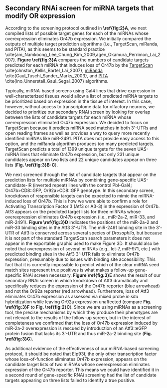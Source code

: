 ## Secondary RNAi screen for miRNA targets that modify OR expression

According to the screening protocol outlined in **\ref{fig:2}A**, we next compiled lists of possible target genes for each of the miRNAs whose overexpression eliminates Or47b expression. We initially compared the outputs of multiple target prediction algorithms (i.e., TargetScan, miRanda, and PITA), as this seems to be standard practice \cite{am_Namkoong_Lee_Chung_Kim_2009,agen_Okamura_Perrimon_Lai_2007}. **Figure \ref{fig:3}A** compares the numbers of candidate targets predicted for each miRNA that induces loss of Or47b by the [TargetScan](http://www.targetscan.org/fly_12/) \cite{ohnston_Kellis_Bartel_Lai_2007}, [miRanda](http://www.microrna.org) \cite{Gaul_Tuschl_Sander_Marks_2003}, and [PITA](http://genie.weizmann.ac.il/pubs/mir07/mir07_dyn_data.html) \cite{ino_Unnerstall_Gaul_Segal_2007} algorithms. 

Typically, miRNA-based screens using Gal4 lines that drive expression in well-characterized tissues would allow a list of predicted miRNA targets to be prioritized based on expression in the tissue of interest. In this case, however, without access to transcriptome data for olfactory neurons, we decided to prioritize our secondary RNAi screen by looking for overlap between the lists of candidate targets for each miRNA whose overexpression eliminated Or47b expression. We decided to focus on TargetScan because it predicts miRNA seed matches in both 3'-UTRs and open reading frames as well as provides a way to query more recently identified miRNAs like miR-2491. PITA does not provide easy access to this option, and the miRanda algorithm produces too many predicted targets. TargetScan predicts a total of 1399 unique targets for the seven UAS-miRNA lines that eliminate Or47b expression, but only 231 unique candidates appear on two lists and 22 unique candidates appear on three lists (**Fig. \ref{fig:3}B-C**).

We next screened through the list of candidate targets that appear on the prediction lists for multiple miRNAs by combining gene-specific UAS-candidate-IR (inverted repeat) lines with the control Pbl-Gal4; Or47b>CD8::GFP, Or92a>CD8::GFP genotype. In this secondary screen, knockdown of responsible targets can be expected to mimic the miRNA-induced loss of Or47b. This is how we were able to confirm a role for Activating Transcription Factor 3 (Atf3 or A3-3) in the expression of Or47b. Atf3 appears on the predicted target lists for three miRNAs whose overexpression eliminates Or47b expression (i.e., miR-2a-2, miR-33, and miR-2491). **Figure \ref{fig:3}D** indicates the positions of the miR-2a-2 and miR-33 binding sites in the Atf3 3'-UTR. The miR-2491 binding site in the 3'-UTR of Atf3 is conserved across several species of *Drosophila*, but because it is not part of the standard TargetScan search parameters it does not appear in the exportable graphic used to make Figure 3D. It should also be noted that overexpression of several miRNAs (e.g., let-7, miR-971, etc.) with predicted binding sites in the Atf3 3'-UTR fails to eliminate Or47b expression, presumably due to issues with binding site accessibility. This fact that it is currently impossible to predict which of the clear miRNA seed match sites represent true positives is what makes a follow-up gene-specific RNAi screen necessary. **Figure \ref{fig:3}E** shows the result of our secondary RNAi screen in which knockdown of Atf3 dramatically and specifically reduces the expression of the Or47b reporter (blue arrowhead) and not the Or92a reporter (red arrowhead). Furthermore, loss of Atf3 eliminates Or47b expression as assessed via mixed probe *in situ* hybridization while leaving Or92a expression unaffected (compare **Fig. \ref{fig:3}F** to **Fig. \ref{fig:2}C**). Since we are using miRNAs as a screening tool, the precise mechanisms by which they produce their phenotypes are not relevant to the results of the follow-up screen, but in the interest of completeness we confirmed that the loss of Or47b expression induced by miR-2a-2 overexpression is rescued by introduction of an Atf3::eGFP protein fusion that lacks its 3'-UTR and thus miR-2a-2 binding site (**Fig. \ref{fig:3}G**).

As additional evidence of the effectiveness of our miRNA-based screening protocol, it should be noted that Eip93f, the only other transcription factor whose loss-of-function eliminates Or47b expression, appears on the candidate target lists of two miRNAs whose overexpression eliminates expression of the Or47b reporter. This means we could have identified it in a second round of gene-specific RNAi screening had the list of candidate targets appearing on three lists failed to identify a true positive. 